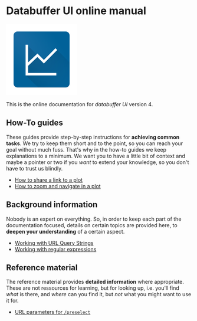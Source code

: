 # Databuffer UI online manual

![databuffer UI logo](../assets/app-icon-material.png)

This is the online documentation for _databuffer UI_ version 4.

## How-To guides

These guides provide step-by-step instructions for **achieving common tasks**. We try to keep them short and to the point, so you can reach your goal without much fuss. That's why in the how-to guides we keep explanations to a minimum. We want you to have a little bit of context and maybe a pointer or two if you _want_ to extend your knowledge, so you don't have to trust us blindly.

- [How to share a link to a plot](./howtos/share_link_to_plot.md)
- [How to zoom and navigate in a plot](./howtos/zoom_navigate_plot.md)

## Background information

Nobody is an expert on everything. So, in order to keep each part of the documentation focused, details on certain topics are provided here, to **deepen your understanding** of a certain aspect.

- [Working with URL Query Strings](./background/query_strings.md)
- [Working with regular expressions](./background/regex.md)

## Reference material

The reference material provides **detailed information** where appropriate. These are not ressources for learning, but for looking up, i.e. you'll find _what_ is there, and _where_ can you find it, but _not_ what you might want to use it for.

- [URL parameters for `/preselect`](./reference/url_params_preselect.md)
